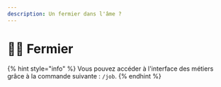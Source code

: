 ```yaml
---
description: Un fermier dans l'âme ?
---
```


# 🧑‍🌾 Fermier

{% hint style="info" %}
Vous pouvez accéder à l'interface des métiers grâce à la commande suivante : `/job`.
{% endhint %}
